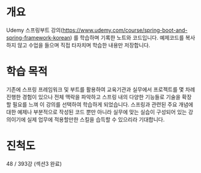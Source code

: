 # 개요
Udemy 스프링부트 강의(https://www.udemy.com/course/spring-boot-and-spring-framework-korean) 를 학습하며 기록한 노트와 코드입니다. 예제코드를 복사하지 않고 수업을 들으며 직접 타자치며 학습한 내용만 저장합니다.

# 학습 목적
기존에 스프링 프레임워크 및 부트를 활용하여 교육기관과 실무에서 프로젝트를 몇 차례 진행한 경험이 있으나 전체 맥락을 파악하고 스프링 내의 다양한 기능들로 기술을 확장할 필요를 느껴 이 강의를 선택하여 학습하게 되었습니다.
스프링과 관련된 주요 개념에 대한 예제나 부분적으로 작성된 코드 뿐만 아니라 실무에 맞는 실습이 구성되어 있는 강의이기에 실제 업무에 적용할만한 스킬을 습득할 수 있으리라 기대합니다.

# 진척도
48 / 393강 (섹션3 완료)
